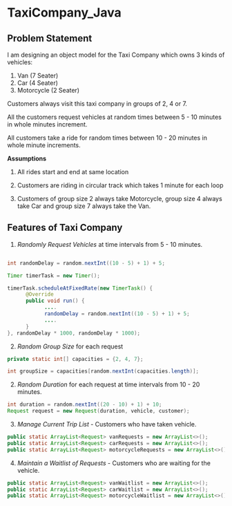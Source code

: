 # TaxiCompany_Java

## Problem Statement

I am designing an object model for the Taxi Company which owns 3 kinds of vehicles:

1. Van (7 Seater)
2. Car (4 Seater)
3. Motorcycle (2 Seater)

Customers always visit this taxi company in groups of 2, 4 or 7.

All the customers request vehicles at random times between 5 - 10 minutes in whole minutes increment.

All customers take a ride for random times between 10 - 20 minutes in whole minute increments.

**Assumptions**

1. All rides start and end at same location

2. Customers are riding in circular track which takes 1 minute for each loop

3. Customers of group size 2 always take Motorcycle, group size 4 always take Car and group size 7 always take the Van.

## Features of Taxi Company

1. *Randomly Request Vehicles* at time intervals from 5 - 10 minutes.

```java

int randomDelay = random.nextInt((10 - 5) + 1) + 5;

Timer timerTask = new Timer();

timerTask.scheduleAtFixedRate(new TimerTask() {
      @Override
      public void run() {
            ....
            randomDelay = random.nextInt((10 - 5) + 1) + 5;
            ....
      }
}, randomDelay * 1000, randomDelay * 1000);

```

2. *Random Group Size* for each request

```java
private static int[] capacities = {2, 4, 7};

int groupSize = capacities[random.nextInt(capacities.length)];
```

2. *Random Duration* for each request at time intervals from 10 - 20 minutes.

```java
int duration = random.nextInt((20 - 10) + 1) + 10;
Request request = new Request(duration, vehicle, customer);
```

3. *Manage Current Trip List* - Customers who have taken vehicle.

```java
public static ArrayList<Request> vanRequests = new ArrayList<>();
public static ArrayList<Request> carRequests = new ArrayList<>();
public static ArrayList<Request> motorcycleRequests = new ArrayList<>();
```

4. *Maintain a Waitlist of Requests* - Customers who are waiting for the vehicle.

```java
public static ArrayList<Request> vanWaitlist = new ArrayList<>();
public static ArrayList<Request> carWaitlist = new ArrayList<>();
public static ArrayList<Request> motorcycleWaitlist = new ArrayList<>();
```
